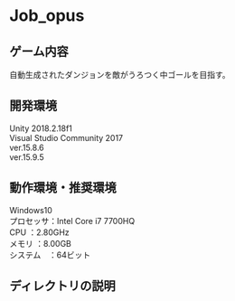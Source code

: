 # Job_opus

## ゲーム内容
 自動生成されたダンジョンを敵がうろつく中ゴールを目指す。

## 開発環境
  Unity 2018.2.18f1<br>
  Visual Studio Community 2017<br>
  ver.15.8.6<br>
  ver.15.9.5<br>
  

## 動作環境・推奨環境
  Windows10<br>
  プロセッサ：Intel Core i7 7700HQ<br>
  CPU      ：2.80GHz<br>
  メモリ   ：8.00GB<br>
  システム　：64ビット<br>

## ディレクトリの説明
